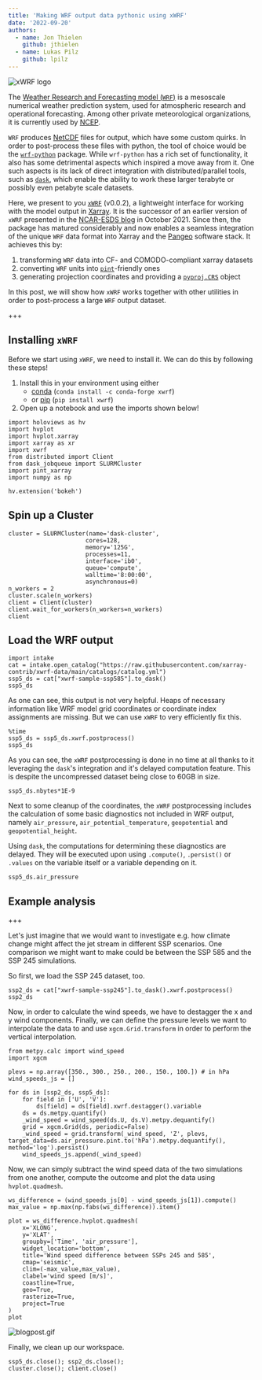 ```yaml
---
title: 'Making WRF output data pythonic using xWRF'
date: '2022-09-20'
authors:
  - name: Jon Thielen
    github: jthielen
  - name: Lukas Pilz
    github: lpilz
---
```


![xWRF logo](https://github.com/xarray-contrib/xwrf/blob/main/docs/source/_static/xwrf_logo_bg_light.svg)

The [Weather Research and Forecasting model (`WRF`)](https://www.mmm.ucar.edu/weather-research-and-forecasting-model) is a mesoscale numerical weather prediction system, used for atmospheric research and operational forecasting.
Among other private meteorological organizations, it is currently used by [NCEP](https://weather.gov/ncep/).

`WRF` produces [NetCDF](https://www.unidata.ucar.edu/software/netcdf/) files for output, which have some custom quirks.
In order to post-process these files with python, the tool of choice would be the [`wrf-python`](https://wrf-python.readthedocs.io/en/latest/) package.
While `wrf-python` has a rich set of functionality, it also has some detrimental aspects which inspired a move away from it.
One such aspects is its lack of direct integration with distributed/parallel tools, such as [`dask`](https://www.dask.org/), which enable the ability to work these larger terabyte or possibly even petabyte scale datasets.

Here, we present to you [`xWRF`](https://github.com/xarray-contrib/xwrf/) (v0.0.2), a lightweight interface for working with the model output in [Xarray](https://docs.xarray.dev/en/stable/).
It is the successor of an earlier version of `xWRF` presented in the [NCAR-ESDS blog](https://ncar.github.io/esds/posts/2021/xarray-wrf-example/) in October 2021.
Since then, the package has matured considerably and now enables a seamless integration of the unique `WRF` data format into Xarray and the [Pangeo](https://pangeo.io/) software stack.
It achieves this by:

1. transforming `WRF` data into CF- and COMODO-compliant xarray datasets
2. converting `WRF` units into [`pint`](https://pint.readthedocs.io/en/stable/)-friendly ones
3. generating projection coordinates and providing a [`pyproj.CRS`](https://pyproj4.github.io/pyproj/dev/api/crs/crs.html) object

In this post, we will show how `xWRF` works together with other utilities in order to post-process a large `WRF` output dataset.

+++

## Installing `xWRF`

Before we start using `xWRF`, we need to install it. We can do this by following these steps!

1. Install this in your environment using either
   - [conda](https://anaconda.org/conda-forge/xwrf) (`conda install -c conda-forge xwrf`)
   - or [pip](https://pypi.org/project/xwrf/) (`pip install xwrf`)
2. Open up a notebook and use the imports shown below!

```{code-cell} ipython3
import holoviews as hv
import hvplot
import hvplot.xarray
import xarray as xr
import xwrf
from distributed import Client
from dask_jobqueue import SLURMCluster
import pint_xarray
import numpy as np

hv.extension('bokeh')
```

## Spin up a Cluster

```{code-cell} ipython3
cluster = SLURMCluster(name='dask-cluster',
                      cores=128,
                      memory='125G',
                      processes=11,
                      interface='ib0',
                      queue='compute',
                      walltime='8:00:00',
                      asynchronous=0)
n_workers = 2
cluster.scale(n_workers)
client = Client(cluster)
client.wait_for_workers(n_workers=n_workers)
client
```

## Load the WRF output

```{code-cell} ipython3
import intake
cat = intake.open_catalog("https://raw.githubusercontent.com/xarray-contrib/xwrf-data/main/catalogs/catalog.yml")
ssp5_ds = cat["xwrf-sample-ssp585"].to_dask()
ssp5_ds
```

As one can see, this output is not very helpful. Heaps of necessary information like WRF model grid coordinates or coordinate index assignments are missing. But we can use `xWRF` to very efficiently fix this.

```{code-cell} ipython3
%time
ssp5_ds = ssp5_ds.xwrf.postprocess()
ssp5_ds
```

As you can see, the `xWRF` postprocessing is done in no time at all thanks to it leveraging the `dask`'s integration and it's delayed computation feature. This is despite the uncompressed dataset being close to 60GB in size.

```{code-cell} ipython3
ssp5_ds.nbytes*1E-9
```

Next to some cleanup of the coordinates, the `xWRF` postprocessing includes the calculation of some basic diagnostics not included in WRF output, namely `air_pressure`, `air_potential_temperature`, `geopotential` and `geopotential_height`.

Using `dask`, the computations for determining these diagnostics are delayed. They will be executed upon using `.compute()`, `.persist()` or `.values` on the variable itself or a variable depending on it.

```{code-cell} ipython3
ssp5_ds.air_pressure
```

## Example analysis

+++

Let's just imagine that we would want to investigate e.g. how climate change might affect the jet stream in different SSP scenarios. One comparison we might want to make could be between the SSP 585 and the SSP 245 simulations.

So first, we load the SSP 245 dataset, too.

```{code-cell} ipython3
ssp2_ds = cat["xwrf-sample-ssp245"].to_dask().xwrf.postprocess()
ssp2_ds
```

Now, in order to calculate the wind speeds, we have to destagger the x and y wind components. Finally, we can define the pressure levels we want to interpolate the data to and use `xgcm.Grid.transform` in order to perform the vertical interpolation.

```{code-cell} ipython3
from metpy.calc import wind_speed
import xgcm

plevs = np.array([350., 300., 250., 200., 150., 100.]) # in hPa
wind_speeds_js = []

for ds in [ssp2_ds, ssp5_ds]:
    for field in ['U', 'V']:
        ds[field] = ds[field].xwrf.destagger().variable
    ds = ds.metpy.quantify()
    _wind_speed = wind_speed(ds.U, ds.V).metpy.dequantify()
    grid = xgcm.Grid(ds, periodic=False)
    _wind_speed = grid.transform(_wind_speed, 'Z', plevs, target_data=ds.air_pressure.pint.to('hPa').metpy.dequantify(), method='log').persist()
    wind_speeds_js.append(_wind_speed)
```

Now, we can simply subtract the wind speed data of the two simulations from one another, compute the outcome and plot the data using `hvplot.quadmesh`.

```{code-cell} ipython3
ws_difference = (wind_speeds_js[0] - wind_speeds_js[1]).compute()
max_value = np.max(np.fabs(ws_difference)).item()

plot = ws_difference.hvplot.quadmesh(
    x='XLONG',
    y='XLAT',
    groupby=['Time', 'air_pressure'],
    widget_location='bottom',
    title='Wind speed difference between SSPs 245 and 585',
    cmap='seismic',
    clim=(-max_value,max_value),
    clabel='wind speed [m/s]',
    coastline=True,
    geo=True,
    rasterize=True,
    project=True
)
plot
```

![blogpost.gif](https://user-images.githubusercontent.com/14276158/191564410-1a7a83f0-3795-445a-9f5d-388ba225fa13.gif)

Finally, we clean up our workspace.

```{code-cell} ipython3
ssp5_ds.close(); ssp2_ds.close();
cluster.close(); client.close()
```
